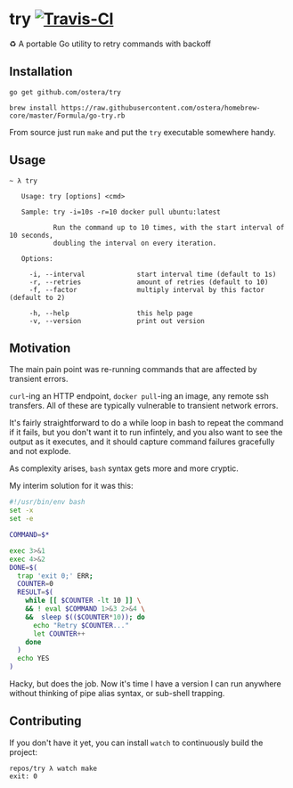 # try [![Travis-CI](https://api.travis-ci.org/ostera/try.svg)](https://travis-ci.org/ostera/try)
:recycle: A portable Go utility to retry commands with backoff

## Installation

```
go get github.com/ostera/try

brew install https://raw.githubusercontent.com/ostera/homebrew-core/master/Formula/go-try.rb
```

From source just run `make` and put the `try` executable somewhere handy.

## Usage

```
~ λ try

   Usage: try [options] <cmd>

   Sample: try -i=10s -r=10 docker pull ubuntu:latest

           Run the command up to 10 times, with the start interval of 10 seconds,
           doubling the interval on every iteration.

   Options:

     -i, --interval             start interval time (default to 1s)
     -r, --retries              amount of retries (default to 10)
     -f, --factor               multiply interval by this factor (default to 2)

     -h, --help                 this help page
     -v, --version              print out version

```

## Motivation

The main pain point was re-running commands that are affected by transient errors.

`curl`-ing an HTTP endpoint, `docker pull`-ing an image, any remote ssh transfers.
All of these are typically vulnerable to transient network errors.

It's fairly straightforward to do a while loop in bash to repeat the command if it
fails, but you don't want it to run infintely, and you also want to see the output
as it executes, and it should capture command failures gracefully and not explode.

As complexity arises, `bash` syntax gets more and more cryptic.

My interim solution for it was this:

```bash
#!/usr/bin/env bash
set -x
set -e

COMMAND=$*

exec 3>&1
exec 4>&2
DONE=$(
  trap 'exit 0;' ERR;
  COUNTER=0
  RESULT=$(
    while [[ $COUNTER -lt 10 ]] \
    && ! eval $COMMAND 1>&3 2>&4 \
    &&  sleep $(($COUNTER*10)); do
      echo "Retry $COUNTER..."
      let COUNTER++
    done
  )
  echo YES
)
```

Hacky, but does the job. Now it's time I have a version I can run anywhere without
thinking of pipe alias syntax, or sub-shell trapping.

## Contributing

If you don't have it yet, you can install `watch` to continuously build the project:

```
repos/try λ watch make
exit: 0
```
